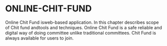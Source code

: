 # ONLINE-CHIT-FUND
Online Chit Fund isweb-based application. In this chapter describes scope of Chit fund andtools and  techniques.  Online  Chit  Fund  is  a  safe  reliable  and  digital  way  of  doing  committee  unlike traditional committees. Chit Fund is always available for users to join. 
